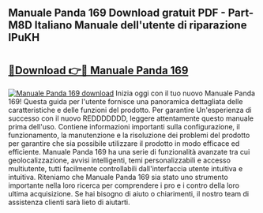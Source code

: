 ## Manuale Panda 169 Download gratuit PDF - Part-M8D Italiano Manuale dell'utente di riparazione lPuKH

# <h2><a href="http://dfgfwm0.blite.top/?on=Manuale+Panda+169">🔗Download 👉🔴 Manuale Panda 169</a></h2>

[![Manuale Panda 169 download](https://i.imgur.com/lujVjoI.png)](http://dfgfwm0.blite.top/?on=Manuale+Panda+169)
Inizia oggi con il tuo nuovo Manuale Panda 169! Questa guida per l'utente fornisce una panoramica dettagliata delle caratteristiche e delle funzioni del prodotto. Per garantire Un'esperienza di successo con il nuovo REDDDDDDD, leggere attentamente questo manuale prima dell'uso. Contiene informazioni importanti sulla configurazione, il funzionamento, la manutenzione e la risoluzione dei problemi del prodotto per garantire che sia possibile utilizzare il prodotto in modo efficace ed efficiente. Manuale Panda 169 ha una serie di funzionalità avanzate tra cui geolocalizzazione, avvisi intelligenti, temi personalizzabili e accesso multiutente, tutti facilmente controllabili dall'interfaccia utente intuitiva e intuitiva. Riteniamo che Manuale Panda 169 sia stato uno strumento importante nella loro ricerca per comprendere i pro e i contro della loro ultima acquisizione. Se hai bisogno di aiuto o chiarimenti, il nostro team di assistenza clienti sarà lieto di aiutarti.
